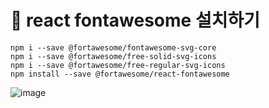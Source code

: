 # 🎀 react fontawesome 설치하기

```
npm i --save @fortawesome/fontawesome-svg-core
npm i --save @fortawesome/free-solid-svg-icons
npm i --save @fortawesome/free-regular-svg-icons
npm install --save @fortawesome/react-fontawesome
```
![image](https://github.com/aeiouzz/react/assets/145514483/bdae42bc-25c0-4aa0-8c91-903fe5d33c67)

